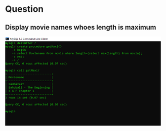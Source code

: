 # Question

## Display movie names whoes length is maximum 

![p2](https://github.com/rohini-kesireddy/MYSQL/blob/main/DAY01/Images/procedure_2.png)
